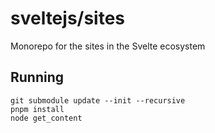 # sveltejs/sites

Monorepo for the sites in the Svelte ecosystem

## Running

```
git submodule update --init --recursive
pnpm install
node get_content
```
